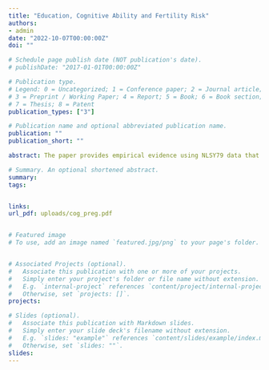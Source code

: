 ```yaml
---
title: "Education, Cognitive Ability and Fertility Risk"
authors:
- admin
date: "2022-10-07T00:00:00Z"
doi: ""

# Schedule page publish date (NOT publication's date).
# publishDate: "2017-01-01T00:00:00Z"

# Publication type.
# Legend: 0 = Uncategorized; 1 = Conference paper; 2 = Journal article;
# 3 = Preprint / Working Paper; 4 = Report; 5 = Book; 6 = Book section;
# 7 = Thesis; 8 = Patent
publication_types: ["3"]

# Publication name and optional abbreviated publication name.
publication: ""
publication_short: ""

abstract: The paper provides empirical evidence using NLSY79 data that cognitive ability affects pregnancy timing and intention. Then, I build and estimate a life cycle model to measure the difference in contraception efficiency by cognitive ability and education. Women in the top ability quartile are four times more efficient using contraception. In addition, high school and college graduates have a 77% and 84% lower contraception costs than high school dropouts. Finally, I use the model to show that changes in ability can explain the effect of mandatory education reforms on teen and young adult pregnancies.

# Summary. An optional shortened abstract.
summary: 
tags:


links:
url_pdf: uploads/cog_preg.pdf


# Featured image
# To use, add an image named `featured.jpg/png` to your page's folder. 


# Associated Projects (optional).
#   Associate this publication with one or more of your projects.
#   Simply enter your project's folder or file name without extension.
#   E.g. `internal-project` references `content/project/internal-project/index.md`.
#   Otherwise, set `projects: []`.
projects:

# Slides (optional).
#   Associate this publication with Markdown slides.
#   Simply enter your slide deck's filename without extension.
#   E.g. `slides: "example"` references `content/slides/example/index.md`.
#   Otherwise, set `slides: ""`.
slides:
---
```



